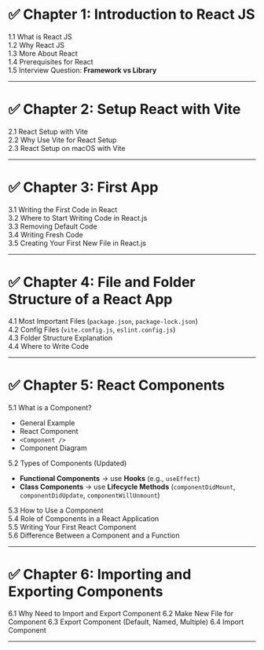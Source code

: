 # ✅ Chapter 1: Introduction to React JS

1.1 What is React JS  
1.2 Why React JS  
1.3 More About React  
1.4 Prerequisites for React  
1.5 Interview Question: **Framework vs Library**

---

# ✅ Chapter 2: Setup React with Vite

2.1 React Setup with Vite  
2.2 Why Use Vite for React Setup  
2.3 React Setup on macOS with Vite  

---

# ✅ Chapter 3: First App

3.1 Writing the First Code in React  
3.2 Where to Start Writing Code in React.js  
3.3 Removing Default Code  
3.4 Writing Fresh Code  
3.5 Creating Your First New File in React.js  

---

# ✅ Chapter 4: File and Folder Structure of a React App

4.1 Most Important Files (`package.json`, `package-lock.json`)  
4.2 Config Files (`vite.config.js`, `eslint.config.js`)  
4.3 Folder Structure Explanation  
4.4 Where to Write Code  

---

# ✅ Chapter 5: React Components

5.1 What is a Component?  
   - General Example  
   - React Component  
   - `<Component />`  
   - Component Diagram  

5.2 Types of Components (Updated)  
   - **Functional Components** → use **Hooks** (e.g., `useEffect`)  
   - **Class Components** → use **Lifecycle Methods** (`componentDidMount`, `componentDidUpdate`, `componentWillUnmount`)  

5.3 How to Use a Component  
5.4 Role of Components in a React Application  
5.5 Writing Your First React Component  
5.6 Difference Between a Component and a Function  

---

# ✅ Chapter 6: Importing and Exporting Components

6.1 Why Need to Import and Export Component
6.2 Make New File for Component
6.3 Export Component (Default, Named, Multiple)
6.4 Import Component

---